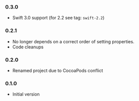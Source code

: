 ### 0.3.0

* Swift 3.0 support (for 2.2 see tag: `swift-2.2`)

### 0.2.1

* No longer depends on a correct order of setting properties.
* Code cleanups

### 0.2.0

* Renamed project due to CocoaPods conflict

### 0.1.0

* Initial version